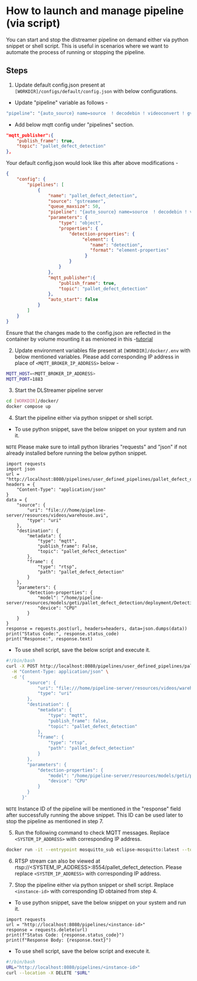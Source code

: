 # How to launch and manage pipeline (via script)

You can start and stop the dlstreamer pipeline on demand either via python snippet or shell script. This is useful in scenarios where we want to automate the process of running or stopping the pipeline.

## Steps

1. Update default config.json present at `[WORKDIR]/configs/default/config.json` with below configurations. 

* Update "pipeline" variable as follows -
```sh
"pipeline": "{auto_source} name=source  ! decodebin ! videoconvert ! gvadetect name=detection model-instance-id=inst0 ! queue ! gvafpscounter ! gvametaconvert add-empty-results=true name=metaconvert ! jpegenc ! appsink name=destination",
```

* Add below mqtt config under "pipelines" section. 
```json
"mqtt_publisher":{
    "publish_frame": true,
    "topic": "pallet_defect_detection"
},
```

Your default config.json would look like this after above modifications - 
```json
{
    "config": {
        "pipelines": [
            {
                "name": "pallet_defect_detection",
                "source": "gstreamer",
                "queue_maxsize": 50,
                "pipeline": "{auto_source} name=source  ! decodebin ! videoconvert ! gvadetect name=detection model-instance-id=inst0 ! queue ! gvafpscounter ! gvametaconvert add-empty-results=true name=metaconvert ! jpegenc ! appsink name=destination",
                "parameters": {
                    "type": "object",
                    "properties": {
                        "detection-properties": {
                             "element": {
                                "name": "detection",
                                "format": "element-properties"
                              }
                        }
                    }
                },
                "mqtt_publisher":{
                    "publish_frame": true,
                    "topic": "pallet_defect_detection"
                },
                "auto_start": false
            }
        ]
    }
}
```

Ensure that the changes made to the config.json are reflected in the container by volume mounting it as menioned in this -[tutorial](../../../how-to-change-dlstreamer-pipeline.md#how-to-change-deep-learning-streamer-pipeline)

2. Update environment variables file present at `[WORKDIR]/docker/.env` with below mentioned variables. Please add corresponding IP address in place of `<MQTT_BROKER_IP_ADDRESS>` below -
```sh
MQTT_HOST=<MQTT_BROKER_IP_ADDRESS>
MQTT_PORT=1883
```

3. Start the DLStreamer pipeline server
```sh
cd [WORKDIR]/docker/    
docker compose up
```

4. Start the pipeline either via python snippet or shell script.

* To use python snippet, save the below snippet on your system and run it.

`NOTE` Please make sure to intall python libraries "requests" and "json" if not already installed before running the below python snippet.

```
import requests
import json
url = "http://localhost:8080/pipelines/user_defined_pipelines/pallet_defect_detection"
headers = {
    "Content-Type": "application/json"
}
data = {
    "source": {
        "uri": "file:///home/pipeline-server/resources/videos/warehouse.avi",
        "type": "uri"
    },
    "destination": {
        "metadata": {
            "type": "mqtt",
            "publish_frame": False,
            "topic": "pallet_defect_detection"
        },
        "frame": {
            "type": "rtsp",
            "path": "pallet_defect_detection"
        }
    },
    "parameters": {
        "detection-properties": {
            "model": "/home/pipeline-server/resources/models/geti/pallet_defect_detection/deployment/Detection/model/model.xml",
            "device": "CPU"
        }
    }
}
response = requests.post(url, headers=headers, data=json.dumps(data))
print("Status Code:", response.status_code)
print("Response:", response.text)
``` 

* To use shell script, save the below script and execute it.
```sh
#!/bin/bash
curl -X POST http://localhost:8080/pipelines/user_defined_pipelines/pallet_defect_detection \
  -H "Content-Type: application/json" \
  -d '{
        "source": {
            "uri": "file:///home/pipeline-server/resources/videos/warehouse.avi",
            "type": "uri"
        },
        "destination": {
            "metadata": {
                "type": "mqtt",
                "publish_frame": false,
                "topic": "pallet_defect_detection"
            },
            "frame": {
                "type": "rtsp",
                "path": "pallet_defect_detection"
            }
        },
        "parameters": {
            "detection-properties": {
                "model": "/home/pipeline-server/resources/models/geti/pallet_defect_detection/deployment/Detection/model/model.xml",
                "device": "CPU"
            }
        }
      }'
```

`NOTE` Instance ID of the pipeline will be mentioned in the "response" field after successfully running the above snippet. This ID can be used later to stop the pipeline as mentioned in step 7.

5. Run the following command to check MQTT messages. Replace `<SYSTEM_IP_ADDRESS>` with corresponding IP address.
```sh
docker run -it --entrypoint mosquitto_sub eclipse-mosquitto:latest --topic pallet_defect_detection -p 1883 -h <SYSTEM_IP_ADDRESS>
```

6. RTSP stream can also be viewed at rtsp://<SYSTEM_IP_ADDRESS>:8554/pallet_defect_detection. Please replace `<SYSTEM_IP_ADDRESS>` with corresponding IP address.

7. Stop the pipeline either via python snippet or shell script. Replace `<instance-id>` with corresponding ID obtained from step 4.

* To use python snippet, save the below snippet on your system and run it. 
```
import requests
url = "http://localhost:8080/pipelines/<instance-id>"
response = requests.delete(url)
print(f"Status Code: {response.status_code}")
print(f"Response Body: {response.text}")

```

* To use shell script, save the below script and execute it.
```sh
#!/bin/bash
URL="http://localhost:8080/pipelines/<instance-id>"
curl --location -X DELETE "$URL"
```
